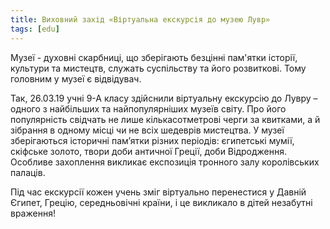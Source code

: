 ```yaml
---
title: Виховний захід «Віртуальна екскурсія до музею Лувр»
tags: [edu]
---
```


Музеї - духовні скарбниці, що зберігають безцінні пам'ятки історії, культури та мистецтв, служать суспільству та його розвиткові. Тому головним у музеї є відвідувач.

Так, 26.03.19 учні 9-А класу здійснили віртуальну екскурсію до Лувру – одного з найбільших та найпопулярніших музеїв світу. Про його популярність свідчать не лише кількасотметрові черги за квитками, а й зібрання в одному місці чи не всіх шедеврів мистецтва. У музеї зберігаються історичні пам’ятки різних періодів: єгипетські мумії, скіфське золото, твори доби античної Греції, доби Відродження. Особливе захоплення викликає експозиція тронного залу королівських палаців.

Під час екскурсії кожен учень зміг віртуально перенестися у Давній Єгипет, Грецію, середньовічні країни, і це викликало в дітей незабутні враження!

<slideshow></slideshow>

